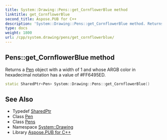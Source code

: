 ```yaml
---
title: System::Drawing::Pens::get_CornflowerBlue method
linktitle: get_CornflowerBlue
second_title: Aspose.PUB for C++
description: 'System::Drawing::Pens::get_CornflowerBlue method. Returns a Pen object with a width of 1 and whose ARGB color in hexadecimal notation has a value of #FF6495ED in C++.'
type: docs
weight: 1800
url: /cpp/system.drawing/pens/get_cornflowerblue/
---
```

## Pens::get_CornflowerBlue method


Returns a [Pen](../../pen/) object with a width of 1 and whose ARGB color in hexadecimal notation has a value of #FF6495ED.

```cpp
static SharedPtr<Pen> System::Drawing::Pens::get_CornflowerBlue()
```

## See Also

* Typedef [SharedPtr](../../../system/sharedptr/)
* Class [Pen](../../pen/)
* Class [Pens](../)
* Namespace [System::Drawing](../../)
* Library [Aspose.PUB for C++](../../../)
